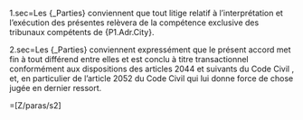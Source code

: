 1.sec=Les {_Parties} conviennent que tout litige relatif à l’interprétation et l’exécution des présentes relèvera de la compétence exclusive des tribunaux compétents de {P1.Adr.City}.

2.sec=Les {_Parties} conviennent expressément que le présent accord met fin à tout différend entre elles et est conclu à titre transactionnel conformément aux dispositions des articles 2044 et suivants du Code Civil , et, en particulier de l’article 2052 du Code Civil qui lui donne force de chose jugée en dernier ressort.

=[Z/paras/s2]